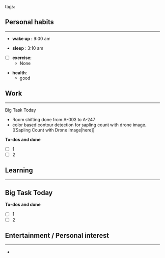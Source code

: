 tags: 
## Personal habits
--- 

- **wake up** : 9:00 am

- **sleep** : 3:10 am

- [ ] **exercise**:
	- None

-  **health**: 
	- good



## Work
---

Big Task Today 
- Room shifting done from A-003 to A-247
- color based contour detection for sapling count with drone image. [[Sapling Count with Drone Image|here]]


**To-dos and done**
- [ ] 1
- [ ] 2

## Learning
--- 

Big Task Today 
- 


**To-dos and done**
- [ ] 1
- [ ] 2
## Entertainment / Personal interest
---
- 